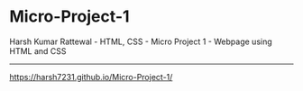 # Micro-Project-1
Harsh Kumar Rattewal - HTML, CSS - Micro Project 1 - Webpage using HTML and CSS

---
https://harsh7231.github.io/Micro-Project-1/
